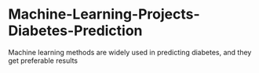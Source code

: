 # Machine-Learning-Projects-Diabetes-Prediction
Machine learning methods are widely used in predicting diabetes, and they get preferable results
